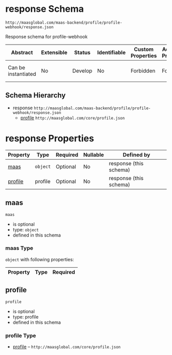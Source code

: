 # response Schema

```
http://maasglobal.com/maas-backend/profile/profile-webhook/response.json
```

Response schema for profile-webhook

| Abstract            | Extensible | Status  | Identifiable | Custom Properties | Additional Properties | Defined In                                                          |
| ------------------- | ---------- | ------- | ------------ | ----------------- | --------------------- | ------------------------------------------------------------------- |
| Can be instantiated | No         | Develop | No           | Forbidden         | Forbidden             | [maas-backend/profile/profile-webhook/response.json](response.json) |

## Schema Hierarchy

- response `http://maasglobal.com/maas-backend/profile/profile-webhook/response.json`
  - [profile](../../../core/profile.md) `http://maasglobal.com/core/profile.json`

# response Properties

| Property            | Type     | Required | Nullable | Defined by             |
| ------------------- | -------- | -------- | -------- | ---------------------- |
| [maas](#maas)       | `object` | Optional | No       | response (this schema) |
| [profile](#profile) | profile  | Optional | No       | response (this schema) |

## maas

`maas`

- is optional
- type: `object`
- defined in this schema

### maas Type

`object` with following properties:

| Property | Type | Required |
| -------- | ---- | -------- |


## profile

`profile`

- is optional
- type: profile
- defined in this schema

### profile Type

- [profile](../../../core/profile.md) – `http://maasglobal.com/core/profile.json`
